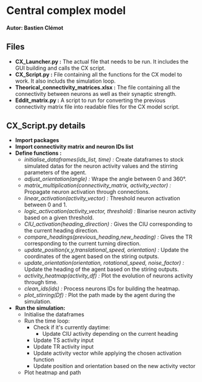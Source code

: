 # Central complex model
#### Autor: Bastien Clémot


## Files
- **CX_Launcher.py :** The actual file that needs to be run. It includes the GUI building and calls the CX script.
- **CX_Script.py :** File containing all the functions for the CX model to work. It also includs the simulation loop.
- **Theorical_connectivity_matrices.xlsx :** The file containing all the connectivity between neurons as well as their synaptic strength.
- **Eddit_matrix.py :** A script to run for converting the previous connectivity matrix file into readable files for the CX model script.


## CX_Script.py details
- **Import packages**
- **Import connectivity matrix and neuron IDs list**
- **Define functions :**
  - *initialise_dataframes(ids_list, time) :* Create dataframes to stock simulated datas for the neuron activity values and the stirring parameters of the agent.
  - *adjust_orientation(angle) :* Wrape the angle between 0 and 360°.
  - *matrix_multiplication(connectivity_matrix, activity_vector) :* Propagate neuron activation through connections.
  - *linear_activation(activity_vector) :* Threshold neuron activation between 0 and 1.
  - *logic_activcation(activity_vector, threshold) :* Binarise neuron activity based on a given threshold.
  - *CIU_activation(heading_direction) :* Gives the CIU corresponding to the current heading direction.
  - *compare_headings(previous_heading,new_heading) :* Gives the TR corresponding to the current turning direction.
  - *update_position(x,y,translational_speed, orientation) :* Update the coordinates of the agent based on the stiring outputs.
  - *update_orientation(orientation, rotational_speed, noise_factor) :* Update the heading of the agent based on the stiring outputs.
  - *activity_heatmap(activity_df) :* Plot the evolution of neurons activity through time.
  - *clean_ids(ids) :* Process neurons IDs for building the heatmap.
  - *plot_stirring(Df) :* Plot the path made by the agent during the simulation.
- **Run the simulation:**
  - Initialise the dataframes
  - Run the time loop:
    - Check if it's currently daytime:
      - Update CIU activity depending on the current heading
    - Update TS activity input
    - Update TR activity input
    - Update activity vector while applying the chosen activation function
    - Update position and orientation based on the new activity vector
  -  Plot heatmap and path 